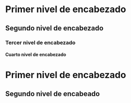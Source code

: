 # Primer nivel de encabezado
## Segundo nivel de encabezado
### Tercer nivel de encabezado
#### Cuarto nivel de encabezado

Primer nivel de encabezado
==========================

Segundo nivel de encabeado
--------------------------
